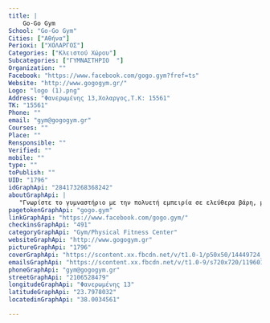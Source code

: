 ```yaml
---
title: |
    Go-Go Gym
School: "Go-Go Gym"
Cities: ["Αθήνα"]
Perioxi: ["ΧΟΛΑΡΓΟΣ"]
Categories: ["Κλειστού Χώρου"]
Subcategories: ["ΓΥΜΝΑΣΤΗΡΙΟ  "]
Organization: ""
Facebook: "https://www.facebook.com/gogo.gym?fref=ts"
Website: "http://www.gogogym.gr/"
Logo: "logo (1).png"
Address: "Φανερωμένης 13,Χολαργος,Τ.Κ: 15561"
TK: "15561"
Phone: ""
email: "gym@gogogym.gr"
Courses: ""
Place: ""
Rensponsible: ""
Verified: ""
mobile: ""
type: ""
toPublish: ""
UID: "1796"
idGraphApi: "284173268368242"
aboutGraphApi: | 
   "Γνωρίστε το γυμναστήριο με την πολυετή εμπειρία σε ελεύθερα βάρη, μηχανήματα γυμναστικής και ομαδικά προγράμματα."
pagetokenGraphApi: "gogo.gym"
linkGraphApi: "https://www.facebook.com/gogo.gym/"
checkinsGraphApi: "491"
categoryGraphApi: "Gym/Physical Fitness Center"
websiteGraphApi: "http://www.gogogym.gr"
pictureGraphApi: "1796"
coverGraphApi: "https://scontent.xx.fbcdn.net/v/t1.0-1/p50x50/14449724_1066036040181957_5948588059111995446_n.jpg?oh=f137673e44fcbea5627c53e6c8b2fc4e&amp;oe=5B4D46E9"
emailsGraphApi: "https://scontent.xx.fbcdn.net/v/t1.0-9/s720x720/11960138_835715103214053_3489234953678256456_n.jpg?oh=2649f2bb60c61424c262d70fb8cb57f4&amp;oe=5B01FF89"
phoneGraphApi: "gym@gogogym.gr"
streetGraphApi: "2106528479"
longitudeGraphApi: "Φανερωμένης 13"
latitudeGraphApi: "23.7978032"
locatedinGraphApi: "38.0034561"

---
```




